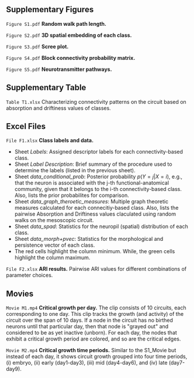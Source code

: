 ## Supplementary Figures

`Figure S1.pdf` **Random walk path length.**

`Figure S2.pdf` **3D spatial embedding of each class.**

`Figure S3.pdf` **Scree plot.**

`Figure S4.pdf` **Block connectivity probability matrix.**

`Figure S5.pdf` **Neurotransmitter pathways.**


## Supplementary Table

`Table T1.xlsx` Characterizing connectivity patterns on the circuit based on absorption and driftiness values of classes.


## Excel Files

`File F1.xlsx` **Class labels and data.**
  - Sheet *Labels*: Assigned descriptor labels for each connectivity-based class.
  - Sheet *Label Description*: Brief summary of the procedure used to determine the labels (listed in the previous sheet).
  - Sheet *data_conditional_prob*: Posterior probability $p(Y=j|X=i)$, e.g., that the neuron is associated with the j-th functional-anatomical community, given that it belongs to the i-th connectivity-based class. Also, lists the prior probabilites for comparison.
  - Sheet *data_graph_theroetic_measures*: Multiple graph theoretic measures calculated for each connecitiy-based class. Also, lists the pairwise Absorption and Driftiness values claculated using random walks on the mesoscopic circuit.
  - Sheet *data_spad*: Statistics for the neuropil (spatial) distribution of each class.
  - Sheet *data_morph+pvec*: Statistics for the morphological and persistence vector of each class.
  - The red cells highlight the column minimum. While, the green cells highlight the column maximum.

`File F2.xlsx` **ARI results.** Pairwise ARI values for different combinations of parameter choices.


## Movies

`Movie M1.mp4` **Critical growth per day.** The clip consists of 10 circuits, each corresponding to one day. This clip tracks the growth (and activity) of the circuit over the span of 10 days. If a node in the circuit has no birthed neurons until that particular day, then that node is "grayed out" and considered to be as yet inactive (unborn). For each day, the nodes that exhibit a critical growth period are colored, and so are the critical edges.

`Movie M2.mp4` **Critical growth time periods.** Similar to the S1_Movie but instead of each day, it shows circuit growth grouped into four time periods, (i) embryo, (ii) early (day1-day3), (iii) mid (day4-day6), and (iv) late (day7-day9).
